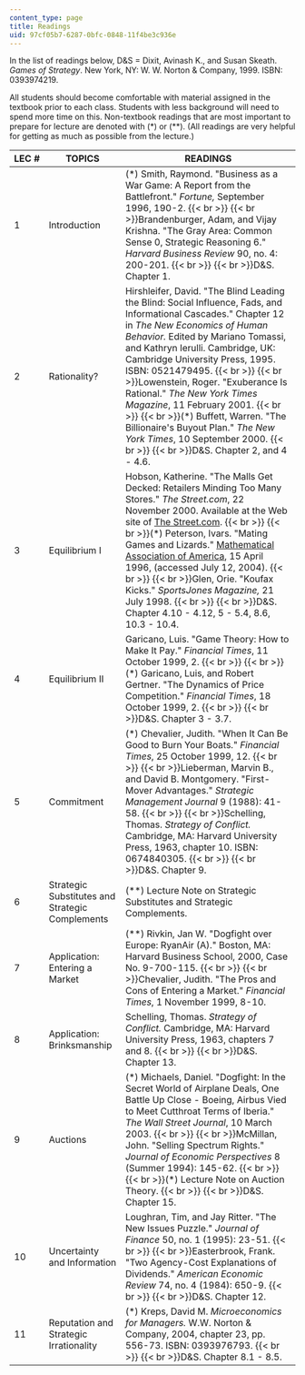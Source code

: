 ```yaml
---
content_type: page
title: Readings
uid: 97cf05b7-6287-0bfc-0848-11f4be3c936e
---
```


In the list of readings below, D&S = Dixit, Avinash K., and Susan Skeath. _Games of Strategy_. New York, NY: W. W. Norton & Company, 1999. ISBN: 0393974219.

All students should become comfortable with material assigned in the textbook prior to each class. Students with less background will need to spend more time on this. Non-textbook readings that are most important to prepare for lecture are denoted with (\*) or (\*\*). (All readings are very helpful for getting as much as possible from the lecture.)

| LEC # | TOPICS | READINGS |
| --- | --- | --- |
| 1 | Introduction | (\*) Smith, Raymond. "Business as a War Game: A Report from the Battlefront." _Fortune,_ September 1996, 190-2.  {{< br >}}  {{< br >}}Brandenburger, Adam, and Vijay Krishna. "The Gray Area: Common Sense 0, Strategic Reasoning 6." _Harvard Business Review_ 90, no. 4: 200-201.  {{< br >}}  {{< br >}}D&S. Chapter 1. |
| 2 | Rationality? | Hirshleifer, David. "The Blind Leading the Blind: Social Influence, Fads, and Informational Cascades." Chapter 12 in _The New Economics of Human Behavior._ Edited by Mariano Tomassi, and Kathryn Ierulli. Cambridge, UK: Cambridge University Press, 1995. ISBN: 0521479495.  {{< br >}}  {{< br >}}Lowenstein, Roger. "Exuberance Is Rational." _The New York Times Magazine_, 11 February 2001.  {{< br >}}  {{< br >}}(\*) Buffett, Warren. "The Billionaire's Buyout Plan." _The New York Times_, 10 September 2000.  {{< br >}}  {{< br >}}D&S. Chapter 2, and 4 - 4.6. |
| 3 | Equilibrium I | Hobson, Katherine. "The Malls Get Decked: Retailers Minding Too Many Stores." _The Street.com_, 22 November 2000. Available at the Web site of [The Street.com](http://www.thestreet.com/).  {{< br >}}  {{< br >}}(\*) Peterson, Ivars. "Mating Games and Lizards." [Mathematical Association of America](http://www.maa.org/), 15 April 1996, (accessed July 12, 2004).  {{< br >}}  {{< br >}}Glen, Orie. "Koufax Kicks." _SportsJones Magazine,_ 21 July 1998.  {{< br >}}  {{< br >}}D&S. Chapter 4.10 - 4.12, 5 - 5.4, 8.6, 10.3 - 10.4. |
| 4 | Equilibrium II | Garicano, Luis. "Game Theory: How to Make It Pay." _Financial Times_, 11 October 1999, 2.  {{< br >}}  {{< br >}}(\*) Garicano, Luis, and Robert Gertner. "The Dynamics of Price Competition." _Financial Times_, 18 October 1999, 2.  {{< br >}}  {{< br >}}D&S. Chapter 3 - 3.7. |
| 5 | Commitment | (\*) Chevalier, Judith. "When It Can Be Good to Burn Your Boats." _Financial Times_, 25 October 1999, 12.  {{< br >}}  {{< br >}}Lieberman, Marvin B., and David B. Montgomery. "First-Mover Advantages." _Strategic Management Journal_ 9 (1988): 41-58.  {{< br >}}  {{< br >}}Schelling, Thomas. _Strategy of Conflict._ Cambridge, MA: Harvard University Press, 1963, chapter 10. ISBN: 0674840305.  {{< br >}}  {{< br >}}D&S. Chapter 9. |
| 6 | Strategic Substitutes and Strategic Complements | (\*\*) Lecture Note on Strategic Substitutes and Strategic Complements. |
| 7 | Application: Entering a Market | (\*\*) Rivkin, Jan W. "Dogfight over Europe: RyanAir (A)." Boston, MA: Harvard Business School, 2000, Case No. 9-700-115.  {{< br >}}  {{< br >}}Chevalier, Judith. "The Pros and Cons of Entering a Market." _Financial Times_, 1 November 1999, 8-10. |
| 8 | Application: Brinksmanship | Schelling, Thomas. _Strategy of Conflict._ Cambridge, MA: Harvard University Press, 1963, chapters 7 and 8.  {{< br >}}  {{< br >}}D&S. Chapter 13. |
| 9 | Auctions | (\*) Michaels, Daniel. "Dogfight: In the Secret World of Airplane Deals, One Battle Up Close - Boeing, Airbus Vied to Meet Cutthroat Terms of Iberia." _The Wall Street Journal_, 10 March 2003.  {{< br >}}  {{< br >}}McMillan, John. "Selling Spectrum Rights." _Journal of Economic Perspectives_ 8 (Summer 1994): 145-62.  {{< br >}}  {{< br >}}(\*) Lecture Note on Auction Theory.  {{< br >}}  {{< br >}}D&S. Chapter 15. |
| 10 | Uncertainty and Information | Loughran, Tim, and Jay Ritter. "The New Issues Puzzle." _Journal of Finance_ 50, no. 1 (1995): 23-51.  {{< br >}}  {{< br >}}Easterbrook, Frank. "Two Agency-Cost Explanations of Dividends." _American Economic Review_ 74, no. 4 (1984): 650-9.  {{< br >}}  {{< br >}}D&S. Chapter 12. |
| 11 | Reputation and Strategic Irrationality | (\*) Kreps, David M. _Microeconomics for Managers._ W.W. Norton & Company, 2004, chapter 23, pp. 556-73. ISBN: 0393976793.  {{< br >}}  {{< br >}}D&S. Chapter 8.1 - 8.5.